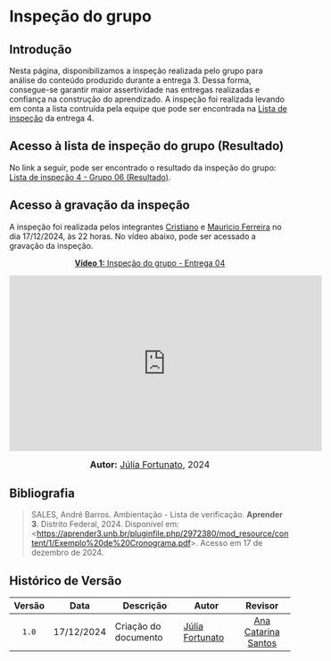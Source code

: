# Inspeção do grupo

## Introdução

Nesta página, disponibilizamos a inspeção realizada pelo grupo para análise do conteúdo produzido durante a entrega 3. Dessa forma, consegue-se garantir maior assertividade nas entregas realizadas e confiança na construção do aprendizado. A inspeção foi realizada levando em conta a lista contruída pela equipe que pode ser encontrada na [Lista de inspeção](ListaInspec4.pdf) da entrega 4.

## Acesso à lista de inspeção do grupo (Resultado)

No link a seguir, pode ser encontrado o resultado da inspeção do grupo: [Lista de inspeção 4 - Grupo 06 (Resultado)](ListaInspec4-inspecGrupo.pdf).

## Acesso à gravação da inspeção

A inspeção foi realizada pelos integrantes [Cristiano](https://github.com/CristianoMoraiss) e [Mauricio Ferreira](https://github.com/mauricio-araujoo) no dia 17/12/2024, às 22 horas. No vídeo abaixo, pode ser acessado a gravação da inspeção.

<div align="center">

<p style="text-align: center"><a href="https://youtu.be/8reP4tg2jOo" target="blanket"><b>Vídeo 1:</b> Inspeção do grupo - Entrega 04</a></p>

<iframe width="560" height="315" src="https://www.youtube.com/embed/8reP4tg2jOo" title="YouTube video player" frameborder="0" allow="accelerometer; autoplay; clipboard-write; encrypted-media; gyroscope; picture-in-picture; web-share" referrerpolicy="strict-origin-when-cross-origin" allowfullscreen></iframe>

<font size="3"><p style="text-align: center"><b>Autor:</b> <a href="https://github.com/julia-fortunato">Júlia Fortunato</a>, 2024</p></font>

</div >

## Bibliografia

> SALES, André Barros. Ambientação - Lista de verificação. **Aprender 3**. Distrito Federal, 2024. Disponível em: <<https://aprender3.unb.br/pluginfile.php/2972380/mod_resource/content/1/Exemplo%20de%20Cronograma.pdf>>. Acesso em 17 de dezembro de 2024.

## Histórico de Versão

| Versão | Data       | Descrição            | Autor                                                 |                   Revisor                   |
| :----: | ---------- | -------------------- | ----------------------------------------------------- | :-----------------------------------------: |
| `1.0`  | 17/12/2024 | Criação do documento | [Júlia Fortunato](https://github.com/julia-fortunato) |  [Ana Catarina Santos](https://github.com/an4catarina) |
